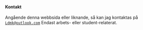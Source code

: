 #### Kontakt

Angående denna webbsida eller liknande, så kan jag kontaktas på <code>Ldmk@outlook.com</code>
Endast arbets- eller student-relaterat.
